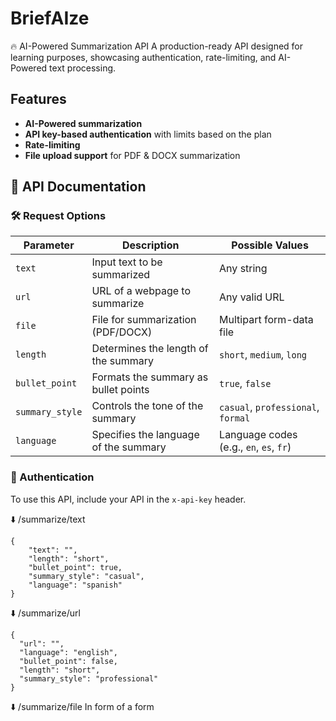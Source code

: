 ﻿# BriefAIze
🔥 AI-Powered Summarization API
A production-ready API designed for learning purposes, showcasing authentication, rate-limiting, and AI-Powered text processing.

## Features
- **AI-Powered summarization**
- **API key-based authentication** with limits based on the plan
- **Rate-limiting**
- **File upload support** for PDF & DOCX summarization

## 🚀 API Documentation

### 🛠 Request Options

| **Parameter**    | **Description**                              | **Possible Values**                      |
|-----------------|------------------------------------------|------------------------------------------|
| `text`          | Input text to be summarized             | Any string                              |
| `url`           | URL of a webpage to summarize          | Any valid URL                           |
| `file`          | File for summarization (PDF/DOCX)      | Multipart form-data file                |
| `length`        | Determines the length of the summary   | `short`, `medium`, `long`               |
| `bullet_point`  | Formats the summary as bullet points   | `true`, `false`                         |
| `summary_style` | Controls the tone of the summary       | `casual`, `professional`, `formal`      |
| `language`      | Specifies the language of the summary  | Language codes (e.g., `en`, `es`, `fr`) |


### 🔑 Authentication
To use this API, include your API in the `x-api-key` header.

⬇️ /summarize/text
```
{
    "text": "",
    "length": "short",
    "bullet_point": true,
    "summary_style": "casual",
    "language": "spanish"        
}
```

⬇️ /summarize/url
```
{
  "url": "",
  "language": "english",
  "bullet_point": false,
  "length": "short",
  "summary_style": "professional"
}
```

⬇️ /summarize/file
In form of a form
